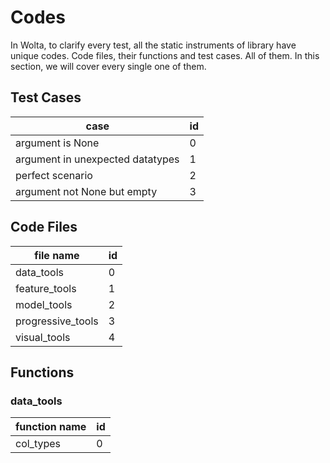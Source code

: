 # Codes

In Wolta, to clarify every test, all the static instruments of library have unique codes. Code files, their functions and test cases. All of them. In this section, we will cover every single one of them.

## Test Cases

| case | id |
|---| --- |
| argument is None | 0 |
| argument in unexpected datatypes | 1 |
| perfect scenario | 2 |
| argument not None but empty | 3 |

## Code Files

| file name | id |
| --- | --- |
| data_tools | 0 |
| feature_tools | 1 |
| model_tools | 2 |
| progressive_tools | 3 |
| visual_tools | 4 |

## Functions

### data_tools

| function name | id |
| --- | --- |
| col_types | 0 |